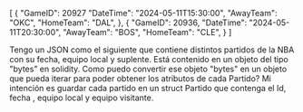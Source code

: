 [
{
"GameID": 20927
"DateTime": "2024-05-11T15:30:00",
"AwayTeam": "OKC",
"HomeTeam": "DAL",
},
{
"GameID": 20936,
"DateTime": "2024-05-11T20:30:00",
"AwayTeam": "BOS",
"HomeTeam": "CLE",
}
]

Tengo un JSON como el siguiente que contiene distintos partidos de la NBA con su fecha, equipo local y suplente. Está contenido en un objeto del tipo "bytes" en solidity. Como puedo convertir ese objeto "bytes" en un objeto que pueda iterar para poder obtener los atributos de cada Partido? Mi intención es guardar cada partido en un struct Partido que contenga el Id, fecha , equipo local y equipo visitante.
